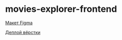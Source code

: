 # movies-explorer-frontend

[Макет Figma](https://disk.yandex.ru/d/7TPX7A1Lxh79sw)

[Деплой вёрстки](http://movies.tovchennikov.nomoredomains.monster/)